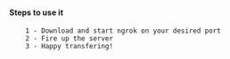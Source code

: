 ####    Steps to use it
        1 - Download and start ngrok on your desired port
        2 - Fire up the server
        3 - Happy transfering!